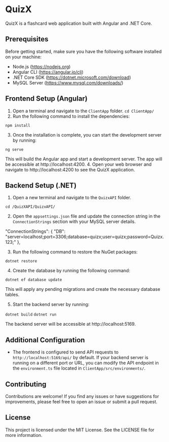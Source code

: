 # QuizX

QuizX is a flashcard web application built with Angular and .NET Core.

## Prerequisites

Before getting started, make sure you have the following software installed on your machine:

- Node.js (https://nodejs.org)
- Angular CLI (https://angular.io/cli)
- .NET Core SDK (https://dotnet.microsoft.com/download)
- MySQL Server (https://www.mysql.com/downloads/)

## Frontend Setup (Angular)

1. Open a terminal and navigate to the `ClientApp` folder.
   `cd ClientApp/`
2. Run the following command to install the dependencies:

`npm install`

3. Once the installation is complete, you can start the development server by running:

`ng serve`

This will build the Angular app and start a development server. The app will be accessible at http://localhost:4200. 4. Open your web browser and navigate to http://localhost:4200 to see the QuizX application.

## Backend Setup (.NET)

1. Open a new terminal and navigate to the `QuizxAPI` folder.

`cd /QuizXAPI/QuizxAPI/`

2. Open the `appsettings.json` file and update the connection string in the `ConnectionStrings` section with your MySQL server details.

"ConnectionStrings": {
"DB": "server=localhost;port=3306;database=quizx;user=quizx;password=Quizx.123;"
},

3. Run the following command to restore the NuGet packages:

`dotnet restore`

4. Create the database by running the following command:

`dotnet ef database update`

This will apply any pending migrations and create the necessary database tables.

5. Start the backend server by running:

`dotnet build`
`dotnet run`

The backend server will be accessible at http://localhost:5169.

## Additional Configuration

- The frontend is configured to send API requests to `http://localhost:5169/api/` by default. If your backend server is running on a different port or URL, you can modify the API endpoint in the `environment.ts` file located in `ClientApp/src/environments/`.

## Contributing

Contributions are welcome! If you find any issues or have suggestions for improvements, please feel free to open an issue or submit a pull request.

## License

This project is licensed under the MIT License. See the LICENSE file for more information.
